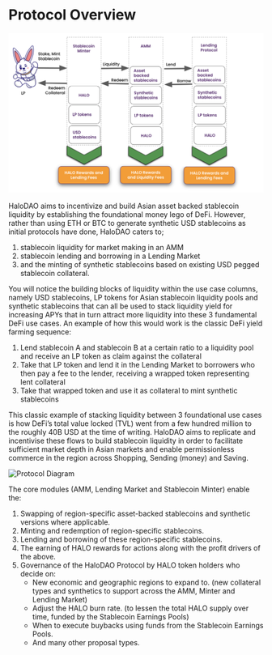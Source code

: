 # Protocol Overview

![Value Chain](../.gitbook/assets/screen-shot-2021-05-03-at-13.23.20.png)

HaloDAO aims to incentivize and build Asian asset backed stablecoin liquidity by establishing the foundational money lego of DeFi. However, rather than using ETH or BTC to generate synthetic USD stablecoins as initial protocols have done, HaloDAO caters to;  


1. stablecoin liquidity for market making in an AMM
2. stablecoin lending and borrowing in a Lending Market
3. and the minting of synthetic stablecoins based on existing USD pegged stablecoin collateral. 

You will notice the building blocks of liquidity within the use case columns, namely USD stablecoins, LP tokens for Asian stablecoin liquidity pools and synthetic stablecoins that can all be used to stack liquidity yield for increasing APYs that in turn attract more liquidity into these 3 fundamental DeFi use cases. An example of how this would work is the classic DeFi yield farming sequence:  


1. Lend stablecoin A and stablecoin B at a certain ratio to a liquidity pool and receive an LP token as claim against the collateral
2. Take that LP token and lend it in the Lending Market to borrowers who then pay a fee to the lender, receiving a wrapped token representing lent collateral
3. Take that wrapped token and use it as collateral to mint synthetic stablecoins

This classic example of stacking liquidity between 3 foundational use cases is how DeFi’s total value locked \(TVL\) went from a few hundred million to the roughly 40B USD at the time of writing. HaloDAO aims to replicate and incentivise these flows to build stablecoin liquidity in order to facilitate sufficient market depth in Asian markets and enable permissionless commerce in the region across Shopping, Sending \(money\) and Saving. 

![Protocol Diagram](https://lh6.googleusercontent.com/tyvNTEascYESPBMPPxHvuZFv0ehCyT1FmEkb5v2C5p755cam6qmtkHr2T6mOvSia4ov79huWd3GAybHLm29WL4EsWVXkP3u6mbdO41S9GaqTV-rUhoOixxrag-nyWGaLxQZRrjNc)

The core modules \(AMM, Lending Market and Stablecoin Minter\) enable the:  


1. Swapping of region-specific asset-backed stablecoins and synthetic versions where applicable.
2. Minting and redemption of region-specific stablecoins.
3. Lending and borrowing of these region-specific stablecoins.
4. The earning of HALO rewards for actions along with the profit drivers of the above.
5. Governance of the HaloDAO Protocol by HALO token holders who decide on:
   * New economic and geographic regions to expand to. \(new collateral types and synthetics to support across the AMM, Minter and Lending Market\)
   * Adjust the HALO burn rate. \(to lessen the total HALO supply over time, funded by the Stablecoin Earnings Pools\)
   * When to execute buybacks using funds from the Stablecoin Earnings Pools.
   * And many other proposal types.

